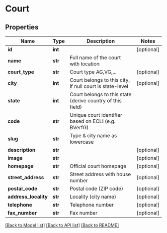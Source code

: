 # Court

## Properties
Name | Type | Description | Notes
------------ | ------------- | ------------- | -------------
**id** | **int** |  | [optional] 
**name** | **str** | Full name of the court with location | 
**court_type** | **str** | Court type AG,VG,... | [optional] 
**city** | **int** | Court belongs to this city, if null court is state-level | [optional] 
**state** | **int** | Court belongs to this state (derive country of this field) | 
**code** | **str** | Unique court identifier based on ECLI (e.g. BVerfG) | 
**slug** | **str** | Type &amp; city name as lowercase | 
**description** | **str** |  | [optional] 
**image** | **str** |  | [optional] 
**homepage** | **str** | Official court homepage | [optional] 
**street_address** | **str** | Street address with house number | [optional] 
**postal_code** | **str** | Postal code (ZIP code) | [optional] 
**address_locality** | **str** | Locality (city name) | [optional] 
**telephone** | **str** | Telephone number | [optional] 
**fax_number** | **str** | Fax number | [optional] 

[[Back to Model list]](../README.md#documentation-for-models) [[Back to API list]](../README.md#documentation-for-api-endpoints) [[Back to README]](../README.md)


